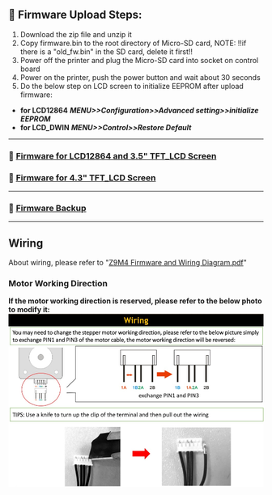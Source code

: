 ## :book: Firmware Upload Steps:
1. Download the zip file and unzip it
2. Copy firmware.bin to the root directory of Micro-SD card, 
NOTE: !!if there is a "old_fw.bin" in the SD card, delete it first!!
3. Power off the printer and plug the Micro-SD card into socket on control board
4. Power on the printer, push the power button and wait about 30 seconds
5. Do the below step on LCD screen to initialize EEPROM after upload firmware:
- **for LCD12864** ***MENU>>Configuration>>Advanced setting>>initialize  EEPROM***
- **for LCD_DWIN** ***MENU>>Control>>Restore Default***

----
### :file_folder: [Firmware for LCD12864 and 3.5" TFT_LCD Screen](./LCD12864/)
### :file_folder: [Firmware for 4.3" TFT_LCD Screen](./LCD_DWIN/)

----
### :file_folder: [Firmware Backup](./backup/)

----
## Wiring
About wiring, please refer to "[Z9M4 Firmware and Wiring Diagram.pdf](.\./Z9M4%20Firmware%20and%20Wiring%20Diagram.pdf)"
### Motor Working Direction
**If the motor working direction is reserved, please refer to the below photo to modify it:**
![how to change motor woking direction](./how_to_change_motor_woking_direction.jpg)





